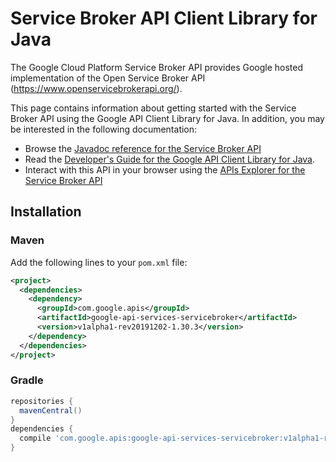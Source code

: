 # Service Broker API Client Library for Java

The Google Cloud Platform Service Broker API provides Google hosted
implementation of the Open Service Broker API
(https://www.openservicebrokerapi.org/).


This page contains information about getting started with the Service Broker API
using the Google API Client Library for Java. In addition, you may be interested
in the following documentation:

* Browse the [Javadoc reference for the Service Broker API][javadoc]
* Read the [Developer's Guide for the Google API Client Library for Java][google-api-client].
* Interact with this API in your browser using the [APIs Explorer for the Service Broker API][api-explorer]

## Installation

### Maven

Add the following lines to your `pom.xml` file:

```xml
<project>
  <dependencies>
    <dependency>
      <groupId>com.google.apis</groupId>
      <artifactId>google-api-services-servicebroker</artifactId>
      <version>v1alpha1-rev20191202-1.30.3</version>
    </dependency>
  </dependencies>
</project>
```

### Gradle

```gradle
repositories {
  mavenCentral()
}
dependencies {
  compile 'com.google.apis:google-api-services-servicebroker:v1alpha1-rev20191202-1.30.3'
}
```

[javadoc]: https://googleapis.dev/java/google-api-services-servicebroker/latest/index.html
[google-api-client]: https://github.com/googleapis/google-api-java-client/
[api-explorer]: https://developers.google.com/apis-explorer/#p/servicebroker/v1/
